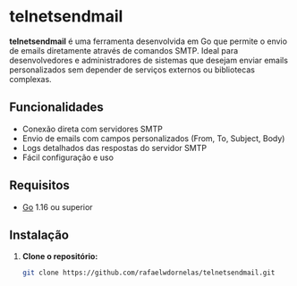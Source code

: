 # telnetsendmail

**telnetsendmail** é uma ferramenta desenvolvida em Go que permite o envio de emails diretamente através de comandos SMTP. Ideal para desenvolvedores e administradores de sistemas que desejam enviar emails personalizados sem depender de serviços externos ou bibliotecas complexas.

## Funcionalidades

- Conexão direta com servidores SMTP
- Envio de emails com campos personalizados (From, To, Subject, Body)
- Logs detalhados das respostas do servidor SMTP
- Fácil configuração e uso

## Requisitos

- [Go](https://golang.org/) 1.16 ou superior

## Instalação

1. **Clone o repositório:**

   ```bash
   git clone https://github.com/rafaelwdornelas/telnetsendmail.git
